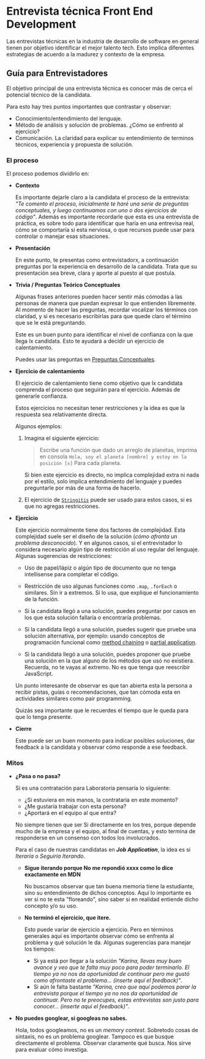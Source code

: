 # Entrevista técnica Front End Development

Las entrevistas técnicas en la industria de desarrollo de software en general
tienen por objetivo identificar el mejor talento tech. Esto implica diferentes
estrategias de acuerdo a la madurez y contexto de la empresa.

## Guía para Entrevistadores

El objetivo principal de una entrevista técnica es conocer más de cerca el
potencial técnico de la candidata.

Para esto hay tres puntos importantes que contrastar y observar:

- Conocimiento/entendimiento del lenguaje.
- Método de análisis y solución de problemas. ¿Cómo se enfrentó al ejercicio?
- Comunicación. La claridad para explicar su entendimiento de terminos técnicos,
  experiencia y propuesta de solución.

### El proceso

El proceso podemos dividirlo en:

- **Contexto**

  Es importante dejarle claro a la candidata el proceso de la entrevista: _"Te
  comento el proceso, inicialmente te haré una serie de preguntas conceptuales,
  y luego continuamos con uno o dos ejercicios de código"_.
  Además es importante recordarle que esta es una entrevista de práctica,
  es sobre todo para identificar que haría en una entrevisa real,
  cómo se comportaría si esta nerviosa, o que recursos puede usar para controlar
  o manejar esas situaciones.

- **Presentación**

  En este punto, te presentas como entrevistadorx, a continuación preguntas por
  la experiencia en desarrollo de la candidata. Trata que su presentación sea
  breve, clara y aporte al puesto al que postula.

- **Trivia / Preguntas Teórico Conceptuales**

  Algunas frases anteriores pueden hacer sentir más cómodas a las personas de
  manera que puedan expresar lo que entienden  libremente.
  Al momento de hacer las preguntas, recordar vocalizar los términos con
  claridad, y si es necesario escribirlas para que quede claro el término que se
  le está preguntando.

  Este es un buen punto para identificar el nivel de confianza con la que llega
  lx candidata. Esto te ayudará a decidir un ejercicio de calentamiento.

  Puedes usar las preguntas en
  [Preguntas Conceptuales](0-preguntas-conceptuales.md).

- **Ejercicio de calentamiento**

  El ejercicio de calentamiento tiene como objetivo que lx candidata comprenda
  el proceso que seguirán para el ejercicio. Además de generarle confianza.

  Estos ejercicios no necesitan tener restricciones y la idea es que la
  respuesta sea relativamente directa.

  Algunos ejemplos:

  1. Imagina el siguiente ejercicio:

     > Escribe una función que dado un arreglo de planetas, imprima en consola
     > `Hola, soy el planeta [nombre] y estoy en la posición [x]`
     > Para cada planeta.

     Si bien este ejercicio es directo, no implica complejidad extra ni nada por
     el estilo, solo implica entendimiento del lenguaje y puedes preguntarle por
     más de una forma de hacerlo.

  2. El ejercicio de [`Stringitis`](1-stringitis.md) puede ser usado para estos
     casos, si es que no agregas restricciones.

- **Ejercicio**

  Este ejercicio normalmente tiene dos factores de complejidad. Esta complejidad
  suele ser el diseño de la solución (_cómo afronta un problema desconocido_).
  Y en algunos casos, si el entrevistador lo considera necesario algún tipo de
  restricción al uso regular del lenguaje. Algunas sugerencias de restricciones:

  - Uso de papel/lápiz o algún tipo de documento que no tenga intellisense para
    completar el código.

  - Restricción de uso algunas funciones como `.map`, `.forEach` o similares.
    Sin ir a extremos. Si lo usa, que explique el funcionamiento de la función.

  - Si la candidata llegó a una solución, puedes preguntar por casos en los que
    esta solución fallaría o encontraría problemas.

  - Si la candidata llegó a una solución, puedes sugerir que pruebe una solución
    alternativa, por ejemplo: usando conceptos de programación funcional como
    [method chaining](https://medium.com/backticks-tildes/understanding-method-chaining-in-javascript-647a9004bd4f)
    o [partial application](https://medium.com/@JosephJnk/partial-function-application-in-javascript-and-flow-7f3ca87074fe).

  - Si la candidata llegó a una solución, puedes proponer que pruebe una
    solución en la que alguno de los métodos que usó no existiera. Recuerda, no
    te vayas al extremo. No es que tenga que reescribir JavaScript.

  Un punto interesante de observar es que tan abierta esta la persona a recibir
  pistas, guías o recomendaciones, que tan cómoda esta en actividades similares
  como pair programming.

  Quizás sea importante que le recuerdes el tiempo que le queda para que lo
  tenga presente.

- **Cierre**

  Este puede ser un buen momento para indicar posibles soluciones, dar feedback
  a la candidata y observar cómo responde a ese feedback.

### Mitos

- **¿Pasa o no pasa?**

  Si es una contratación para Laboratoria pensaría lo siguiente:

  - ¿Si estuviera en mis manos, la contrataría en este momento?
  - ¿Me gustaría trabajar con esta persona?
  - ¿Aportará en el equipo al que entra?

  No siempre tienen que ser Si directamente en los tres, porque depende mucho
  de la empresa y el equipo, al final de cuentas, y esto termina de
  responderse en un consenso con todos los involucrados.

  Para el caso de nuestras candidatas en **_Job Application_**, la idea es si
  *Iteraría* o *Seguiría Iterando*.

  - **Sigue iterando porque No me repondió xxxx como lo dice exactamente en MDN**

    No buscamos observar que tan buena memoria tiene la estudiante, sino su
    entendimiento de dichos conceptos. Aquí lo importante es ver si no te esta
    "floreando", sino saber si en realidad entiende dicho concepto y/o su uso.
  - **No terminó el ejercicio, que itere.**

    Esto puede variar de ejercicio a ejercicio. Pero en términos generales aquí
    es importante observar cómo se enfrenta al problema y qué solución le da.
    Algunas sugerencias para manejar los tiempos:

    - Si ya está por llegar a la solución _"Karina, llevas muy buen avance y veo
      que te falta muy poco para poder terminarlo. El tiempo ya no nos da
      oportunidad de continuar pero me gustó como afrontaste el problema...
      (inserte aquí el feedback)"_.
    - Si aún le falta bastante _"Karina, creo que aquí podemos parar la
      entrevista porque el tiempo ya no nos da oportunidad de continuar. Pero no
      te preocupes, estas entrevistas son justo para conocer... (inserte aquí el
      feedback)"_.

- **No puedes googlear, si googleas no sabes.**

  Hola, todos googleamos, no es un _memory contest_. Sobretodo cosas de
  sintaxis, no es un problema googlear. Tampoco es que busque directamente el
  problema. Observar claramente qué busca. Nos sirve para evaluar cómo
  investiga.
